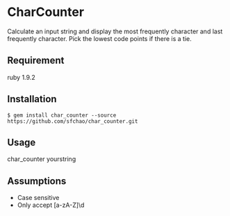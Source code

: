 # CharCounter

Calculate an input string and display the most frequently character and last frequently character. Pick the lowest code points if there is a tie.

## Requirement

  ruby 1.9.2

## Installation

    $ gem install char_counter --source https://github.com/sfchao/char_counter.git

## Usage
char_counter yourstring

## Assumptions

  + Case sensitive
  + Only accept [a-zA-Z]\d
